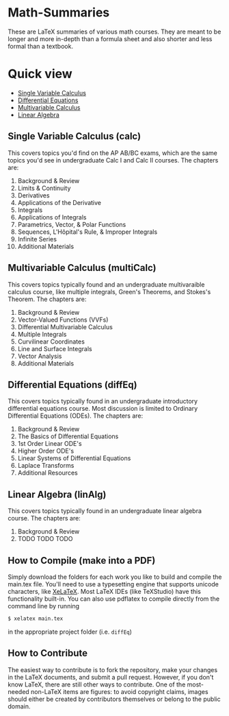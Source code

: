 # Math-Summaries

These are LaTeX summaries of various math courses. They are meant to be longer and more in-depth than a formula sheet and also shorter and less formal than a textbook.

# Quick view

-   [Single Variable Calculus](https://raw.githubusercontent.com/wmboyles/Math-Summaries/master/calc/main.pdf)
-   [Differential Equations](https://raw.githubusercontent.com/wmboyles/Math-Summaries/master/diffEq/main.pdf)
-   [Multivariable Calculus](https://raw.githubusercontent.com/wmboyles/Math-Summaries/master/multiCalc/main.pdf)
-   [Linear Algebra](https://raw.githubusercontent.com/wmboyles/Math-Summaries/master/linAlg/main.pdf)

## Single Variable Calculus (calc)

This covers topics you'd find on the AP AB/BC exams, which are the same topics you'd see in undergraduate Calc I and Calc II courses.
The chapters are:

1. Background & Review
2. Limits & Continuity
3. Derivatives
4. Applications of the Derivative
5. Integrals
6. Applications of Integrals
7. Parametrics, Vector, & Polar Functions
8. Sequences, L'Hôpital's Rule, & Improper Integrals
9. Infinite Series
10. Additional Materials

## Multivariable Calculus (multiCalc)

This covers topics typically found and an undergraduate multivaraible calculus course, like multiple integrals, Green's Theorems, and Stokes's Theorem.
The chapters are:

1. Background & Review
2. Vector-Valued Functions (VVFs)
3. Differential Multivariable Calculus
4. Multiple Integrals
5. Curvilinear Coordinates
6. Line and Surface Integrals
7. Vector Analysis
8. Additional Materials

## Differential Equations (diffEq)

This covers topics typically found in an undergraduate introductory differential equations course. Most discussion is limited to Ordinary Differential Equations (ODEs).
The chapters are:

1. Background & Review
2. The Basics of Differential Equations
3. 1st Order Linear ODE's
4. Higher Order ODE's
5. Linear Systems of Differential Equations
6. Laplace Transforms
7. Additional Resources

## Linear Algebra (linAlg)
This covers topics typically found in an undergraduate linear algebra course.
The chapters are:

1. Background & Review
2. TODO TODO TODO

## How to Compile (make into a PDF)

Simply download the folders for each work you like to build and compile the main.tex file.
You'll need to use a typesetting engine that supports unicode characters, like [XeLaTeX](http://xetex.sourceforge.net/).
Most LaTeX IDEs (like TeXStudio) have this functionality built-in.
You can also use pdflatex to compile directly from the command line by running

```bash
$ xelatex main.tex
```

in the appropriate project folder (i.e. `diffEq`)

## How to Contribute

The easiest way to contribute is to fork the repository, make your changes in the LaTeX documents, and submit a pull request. However, if you don't know LaTeX, there are still other ways to contribute. One of the most-needed non-LaTeX items are figures: to avoid copyright claims, images should either be created by contributors themselves or belong to the public domain.
